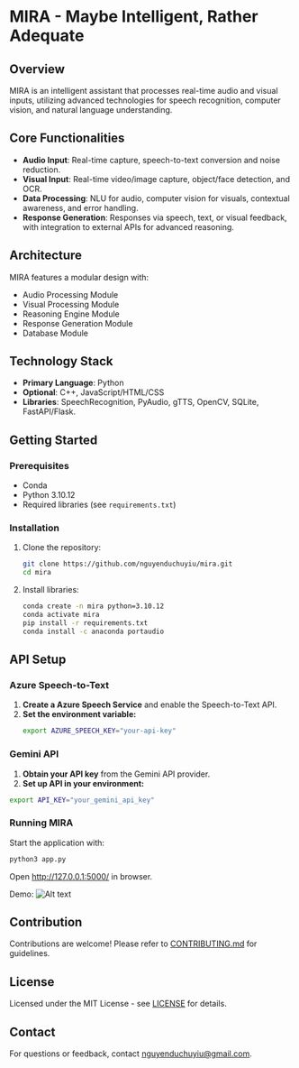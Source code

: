 # MIRA - Maybe Intelligent, Rather Adequate

## Overview
MIRA is an intelligent assistant that processes real-time audio and visual inputs, utilizing advanced technologies for speech recognition, computer vision, and natural language understanding.

## Core Functionalities
- **Audio Input**: Real-time capture, speech-to-text conversion and noise reduction.
- **Visual Input**: Real-time video/image capture, object/face detection, and OCR.
- **Data Processing**: NLU for audio, computer vision for visuals, contextual awareness, and error handling.
- **Response Generation**: Responses via speech, text, or visual feedback, with integration to external APIs for advanced reasoning.

## Architecture
MIRA features a modular design with:
- Audio Processing Module
- Visual Processing Module
- Reasoning Engine Module
- Response Generation Module
- Database Module

## Technology Stack
- **Primary Language**: Python
- **Optional**: C++, JavaScript/HTML/CSS
- **Libraries**: SpeechRecognition, PyAudio, gTTS, OpenCV, SQLite, FastAPI/Flask.

## Getting Started
### Prerequisites
- Conda
- Python 3.10.12
- Required libraries (see `requirements.txt`)

### Installation
1. Clone the repository:
   ```bash
   git clone https://github.com/nguyenduchuyiu/mira.git
   cd mira
   ```

2. Install libraries:
   ```bash
   conda create -n mira python=3.10.12
   conda activate mira
   pip install -r requirements.txt
   conda install -c anaconda portaudio
   ```
## API Setup

### Azure Speech-to-Text
1. **Create a Azure Speech Service** and enable the Speech-to-Text API.
2. **Set the environment variable:**
   ```bash
   export AZURE_SPEECH_KEY="your-api-key"
   ```

### Gemini API
1. **Obtain your API key** from the Gemini API provider.
2. **Set up API in your environment:**
  ```bash
  export API_KEY="your_gemini_api_key"
  ```

### Running MIRA
Start the application with:
```bash
python3 app.py
```
Open http://127.0.0.1:5000/ in browser.

Demo:
![Alt text](demo.png)


## Contribution
Contributions are welcome! Please refer to [CONTRIBUTING.md](CONTRIBUTING.md) for guidelines.

## License
Licensed under the MIT License - see [LICENSE](LICENSE) for details.

## Contact
For questions or feedback, contact [nguyenduchuyiu@gmail.com](mailto:nguyenduchuyiu@gmail.com).
